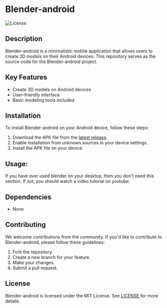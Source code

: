 # Blender-android

![License](https://img.shields.io/badge/license-MIT-blue)

## Description
Blender-android is a minimalistic mobile application that allows users to create 3D models on their Android devices. This repository serves as the source code for the Blender-android project.

## Key Features
- Create 3D models on Android devices
- User-friendly interface
- Basic modeling tools included

## Installation
To install Blender-android on your Android device, follow these steps:
1. Download the APK file from the [latest release](https://github.com/dialga-cmd/Blender-android/releases).
2. Enable installation from unknown sources in your device settings.
3. Install the APK file on your device.

## Usage:
If you have ever used blender on your desktop, then you don't need this section.
If not, you should watch a video tutorial on youtube.

## Dependencies
- None

## Contributing
We welcome contributions from the community. If you'd like to contribute to Blender-android, please follow these guidelines:
1. Fork the repository.
2. Create a new branch for your feature.
3. Make your changes.
4. Submit a pull request.

## License
Blender-android is licensed under the MIT License. See [LICENSE](LICENSE) for more details.
